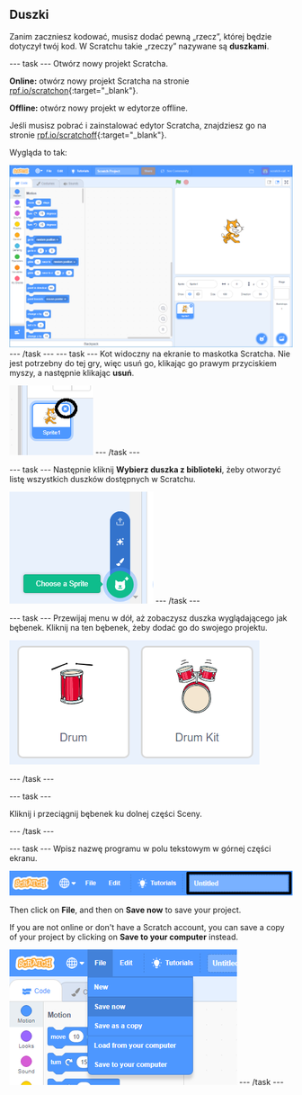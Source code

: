 ## Duszki

Zanim zaczniesz kodować, musisz dodać pewną „rzecz”, której będzie dotyczył twój kod. W Scratchu takie „rzeczy” nazywane są **duszkami**.

\--- task \--- Otwórz nowy projekt Scratcha.

**Online:** otwórz nowy projekt Scratcha na stronie [rpf.io/scratchon](http://rpf.io/scratchon){:target="_blank"}.

**Offline:** otwórz nowy projekt w edytorze offline.

Jeśli musisz pobrać i zainstalować edytor Scratcha, znajdziesz go na stronie [rpf.io/scratchoff](http://rpf.io/scratchoff){:target="_blank"}.

Wygląda to tak:

![zrzut ekranu](images/band-scratch.png) \--- /task \--- \--- task \--- Kot widoczny na ekranie to maskotka Scratcha. Nie jest potrzebny do tej gry, więc usuń go, klikając go prawym przyciskiem myszy, a następnie klikając **usuń**.

![screenshot](images/band-delete-annotated.png) \--- /task \---

\--- task \--- Następnie kliknij **Wybierz duszka z biblioteki**, żeby otworzyć listę wszystkich duszków dostępnych w Scratchu.

![zrzut ekranu](images/band-sprite-library.png) \--- /task \---

\--- task \--- Przewijaj menu w dół, aż zobaczysz duszka wyglądającego jak bębenek. Kliknij na ten bębenek, żeby dodać go do swojego projektu.

![zrzut ekranu](images/band-sprite-drum.png)

\--- /task \---

\--- task \---

Kliknij i przeciągnij bębenek ku dolnej części Sceny.

\--- /task \---

\--- task \--- Wpisz nazwę programu w polu tekstowym w górnej części ekranu.

![name](images/band-name-annotated.png)

Then click on **File**, and then on **Save now** to save your project.

If you are not online or don't have a Scratch account, you can save a copy of your project by clicking on **Save to your computer** instead.

![zrzut ekranu](images/band-save.png) \--- /task \---